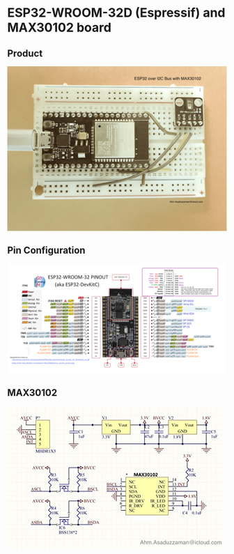 # ESP32-WROOM-32D (Espressif) and MAX30102 board
## Product  
![esp32-max30102](img/esp32-max30102.jpg)
## Pin Configuration  
![ESP32DevKitCpinout](img/ESP32DevKitCpinout.png)

## MAX30102  
![max3010x](img/max3010x.png)
